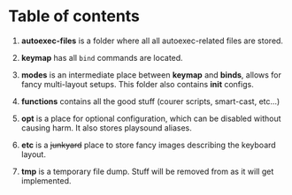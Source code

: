 # Table of contents

1. __autoexec-files__ is a folder where all all autoexec-related files are stored.
  1. __keymap__ has all `bind` commands are located.

  2. __modes__ is an intermediate place between __keymap__ and __binds__, allows for fancy multi-layout setups. This folder also contains __init__ configs.

  3. __functions__ contains all the good stuff (courer scripts, smart-cast, etc...)

  4. __opt__ is a place for optional configuration, which can be disabled without causing harm. It also stores playsound aliases.

  5. __etc__ is a ~~junkyard~~ place to store fancy images describing the keyboard layout.

6. __tmp__ is a temporary file dump. Stuff will be removed from as it will get implemented.
